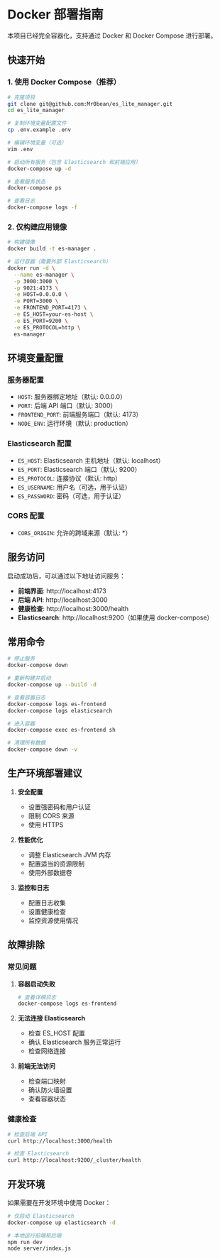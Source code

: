 # Docker 部署指南

本项目已经完全容器化，支持通过 Docker 和 Docker Compose 进行部署。

## 快速开始

### 1. 使用 Docker Compose（推荐）

```bash
# 克隆项目
git clone git@github.com:Mr0bean/es_lite_manager.git
cd es_lite_manager

# 复制环境变量配置文件
cp .env.example .env

# 编辑环境变量（可选）
vim .env

# 启动所有服务（包含 Elasticsearch 和前端应用）
docker-compose up -d

# 查看服务状态
docker-compose ps

# 查看日志
docker-compose logs -f
```

### 2. 仅构建应用镜像

```bash
# 构建镜像
docker build -t es-manager .

# 运行容器（需要外部 Elasticsearch）
docker run -d \
  --name es-manager \
  -p 3000:3000 \
  -p 9021:4173 \
  -e HOST=0.0.0.0 \
  -e PORT=3000 \
  -e FRONTEND_PORT=4173 \
  -e ES_HOST=your-es-host \
  -e ES_PORT=9200 \
  -e ES_PROTOCOL=http \
  es-manager
```

## 环境变量配置

### 服务器配置
- `HOST`: 服务器绑定地址（默认: 0.0.0.0）
- `PORT`: 后端 API 端口（默认: 3000）
- `FRONTEND_PORT`: 前端服务端口（默认: 4173）
- `NODE_ENV`: 运行环境（默认: production）

### Elasticsearch 配置
- `ES_HOST`: Elasticsearch 主机地址（默认: localhost）
- `ES_PORT`: Elasticsearch 端口（默认: 9200）
- `ES_PROTOCOL`: 连接协议（默认: http）
- `ES_USERNAME`: 用户名（可选，用于认证）
- `ES_PASSWORD`: 密码（可选，用于认证）

### CORS 配置
- `CORS_ORIGIN`: 允许的跨域来源（默认: *）

## 服务访问

启动成功后，可以通过以下地址访问服务：

- **前端界面**: http://localhost:4173
- **后端 API**: http://localhost:3000
- **健康检查**: http://localhost:3000/health
- **Elasticsearch**: http://localhost:9200（如果使用 docker-compose）

## 常用命令

```bash
# 停止服务
docker-compose down

# 重新构建并启动
docker-compose up --build -d

# 查看容器日志
docker-compose logs es-frontend
docker-compose logs elasticsearch

# 进入容器
docker-compose exec es-frontend sh

# 清理所有数据
docker-compose down -v
```

## 生产环境部署建议

1. **安全配置**
   - 设置强密码和用户认证
   - 限制 CORS 来源
   - 使用 HTTPS

2. **性能优化**
   - 调整 Elasticsearch JVM 内存
   - 配置适当的资源限制
   - 使用外部数据卷

3. **监控和日志**
   - 配置日志收集
   - 设置健康检查
   - 监控资源使用情况

## 故障排除

### 常见问题

1. **容器启动失败**
   ```bash
   # 查看详细日志
   docker-compose logs es-frontend
   ```

2. **无法连接 Elasticsearch**
   - 检查 ES_HOST 配置
   - 确认 Elasticsearch 服务正常运行
   - 检查网络连接

3. **前端无法访问**
   - 检查端口映射
   - 确认防火墙设置
   - 查看容器状态

### 健康检查

```bash
# 检查后端 API
curl http://localhost:3000/health

# 检查 Elasticsearch
curl http://localhost:9200/_cluster/health
```

## 开发环境

如果需要在开发环境中使用 Docker：

```bash
# 仅启动 Elasticsearch
docker-compose up elasticsearch -d

# 本地运行前端和后端
npm run dev
node server/index.js
```
